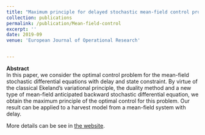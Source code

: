 ```yaml
---
title: "Maximum principle for delayed stochastic mean-field control problem with state constraint"
collection: publications
permalink: /publication/Mean-field-control
excerpt: ''
date: 2019-09
venue: 'European Journal of Operational Research'


---
```

**Abstract**     
In this paper, we consider the optimal control problem for the mean-field stochastic differential equations with delay and state constraint. By virtue of the classical Ekeland’s variational principle, the duality method and a new type of mean-field anticipated backward stochastic differential equation, we obtain the maximum principle of the optimal control for this problem. Our result can be applied to a harvest model from a mean-field system with delay.


More details can be see in [the website]([https://advancesincontinuousanddiscretemodels.springeropen.com/articles/10.1186/s13662-019-2283-1]).  

